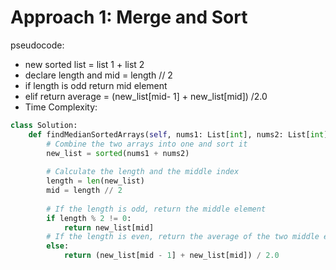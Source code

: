 # Approach 1: Merge and Sort

pseudocode:
- new sorted list = list 1 + list 2
- declare length and mid = length // 2
- if length is odd return mid element
- elif return average  = (new_list[mid- 1] + new_list[mid]) /2.0
- Time Complexity: 

```python
class Solution:
    def findMedianSortedArrays(self, nums1: List[int], nums2: List[int]) -> float:
        # Combine the two arrays into one and sort it
        new_list = sorted(nums1 + nums2)
        
        # Calculate the length and the middle index
        length = len(new_list)
        mid = length // 2
        
        # If the length is odd, return the middle element
        if length % 2 != 0:
            return new_list[mid]
        # If the length is even, return the average of the two middle elements
        else:
            return (new_list[mid - 1] + new_list[mid]) / 2.0

```